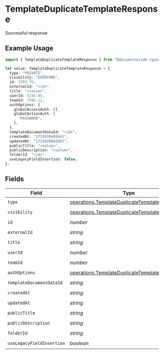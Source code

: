 # TemplateDuplicateTemplateResponse

Successful response

## Example Usage

```typescript
import { TemplateDuplicateTemplateResponse } from "@documenso/sdk-typescript/models/operations";

let value: TemplateDuplicateTemplateResponse = {
  type: "PRIVATE",
  visibility: "EVERYONE",
  id: 1503.76,
  externalId: "<id>",
  title: "<value>",
  userId: 5245.05,
  teamId: 7996.11,
  authOptions: {
    globalAccessAuth: [],
    globalActionAuth: [
      "PASSWORD",
    ],
  },
  templateDocumentDataId: "<id>",
  createdAt: "1733976405841",
  updatedAt: "1735649842067",
  publicTitle: "<value>",
  publicDescription: "<value>",
  folderId: "<id>",
  useLegacyFieldInsertion: false,
};
```

## Fields

| Field                                                                                                              | Type                                                                                                               | Required                                                                                                           | Description                                                                                                        |
| ------------------------------------------------------------------------------------------------------------------ | ------------------------------------------------------------------------------------------------------------------ | ------------------------------------------------------------------------------------------------------------------ | ------------------------------------------------------------------------------------------------------------------ |
| `type`                                                                                                             | [operations.TemplateDuplicateTemplateType](../../models/operations/templateduplicatetemplatetype.md)               | :heavy_check_mark:                                                                                                 | N/A                                                                                                                |
| `visibility`                                                                                                       | [operations.TemplateDuplicateTemplateVisibility](../../models/operations/templateduplicatetemplatevisibility.md)   | :heavy_check_mark:                                                                                                 | N/A                                                                                                                |
| `id`                                                                                                               | *number*                                                                                                           | :heavy_check_mark:                                                                                                 | N/A                                                                                                                |
| `externalId`                                                                                                       | *string*                                                                                                           | :heavy_check_mark:                                                                                                 | N/A                                                                                                                |
| `title`                                                                                                            | *string*                                                                                                           | :heavy_check_mark:                                                                                                 | N/A                                                                                                                |
| `userId`                                                                                                           | *number*                                                                                                           | :heavy_check_mark:                                                                                                 | N/A                                                                                                                |
| `teamId`                                                                                                           | *number*                                                                                                           | :heavy_check_mark:                                                                                                 | N/A                                                                                                                |
| `authOptions`                                                                                                      | [operations.TemplateDuplicateTemplateAuthOptions](../../models/operations/templateduplicatetemplateauthoptions.md) | :heavy_check_mark:                                                                                                 | N/A                                                                                                                |
| `templateDocumentDataId`                                                                                           | *string*                                                                                                           | :heavy_check_mark:                                                                                                 | N/A                                                                                                                |
| `createdAt`                                                                                                        | *string*                                                                                                           | :heavy_check_mark:                                                                                                 | N/A                                                                                                                |
| `updatedAt`                                                                                                        | *string*                                                                                                           | :heavy_check_mark:                                                                                                 | N/A                                                                                                                |
| `publicTitle`                                                                                                      | *string*                                                                                                           | :heavy_check_mark:                                                                                                 | N/A                                                                                                                |
| `publicDescription`                                                                                                | *string*                                                                                                           | :heavy_check_mark:                                                                                                 | N/A                                                                                                                |
| `folderId`                                                                                                         | *string*                                                                                                           | :heavy_check_mark:                                                                                                 | N/A                                                                                                                |
| `useLegacyFieldInsertion`                                                                                          | *boolean*                                                                                                          | :heavy_check_mark:                                                                                                 | N/A                                                                                                                |